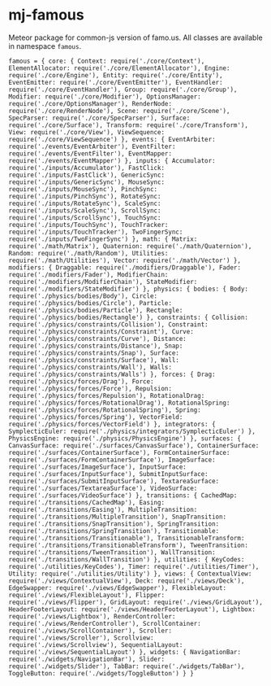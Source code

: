 mj-famous
=========

Meteor package for common-js version of famo.us. 
All classes are available in namespace `famous`.

`
 famous = {
 	core: {
 		Context: require('./core/Context'),
 		ElementAllocator: require('./core/ElementAllocator'),
 		Engine: require('./core/Engine'),
 		Entity: require('./core/Entity'),
 		EventEmitter: require('./core/EventEmitter'),
 		EventHandler: require('./core/EventHandler'),
 		Group: require('./core/Group'),
 		Modifier: require('./core/Modifier'),
 		OptionsManager: require('./core/OptionsManager'),
 		RenderNode: require('./core/RenderNode'),
 		Scene: require('./core/Scene'),
 		SpecParser: require('./core/SpecParser'),
 		Surface: require('./core/Surface'),
 		Transform: require('./core/Transform'),
 		View: require('./core/View'),
 		ViewSequence: require('./core/ViewSequence')
 	},
 	events: {
 		EventArbiter: require('./events/EventArbiter'),
 		EventFilter: require('./events/EventFilter'),
 		EventMapper: require('./events/EventMapper')
 	},
 	inputs: {
 		Accumulator: require('./inputs/Accumulator'),
 		FastClick: require('./inputs/FastClick'),
 		GenericSync: require('./inputs/GenericSync'),
 		MouseSync: require('./inputs/MouseSync'),
 		PinchSync: require('./inputs/PinchSync'),
 		RotateSync: require('./inputs/RotateSync'),
 		ScaleSync: require('./inputs/ScaleSync'),
 		ScrollSync: require('./inputs/ScrollSync'),
 		TouchSync: require('./inputs/TouchSync'),
 		TouchTracker: require('./inputs/TouchTracker'),
 		TwoFingerSync: require('./inputs/TwoFingerSync')
 	},
 	math: {
 		Matrix: require('./math/Matrix'),
 		Quaternion: require('./math/Quaternion'),
 		Random: require('./math/Random'),
 		Utilities: require('./math/Utilities'),
 		Vector: require('./math/Vector')
 	},
 	modifiers: {
 		Draggable: require('./modifiers/Draggable'),
 		Fader: require('./modifiers/Fader'),
 		ModifierChain: require('./modifiers/ModifierChain'),
 		StateModifier: require('./modifiers/StateModifier')
 	},
 	physics: {
 		bodies: {
 			Body: require('./physics/bodies/Body'),
 			Circle: require('./physics/bodies/Circle'),
 			Particle: require('./physics/bodies/Particle'),
 			Rectangle: require('./physics/bodies/Rectangle')
 		},
 		constraints: {
 			Collision: require('./physics/constraints/Collision'),
 			Constraint: require('./physics/constraints/Constraint'),
 			Curve: require('./physics/constraints/Curve'),
 			Distance: require('./physics/constraints/Distance'),
 			Snap: require('./physics/constraints/Snap'),
 			Surface: require('./physics/constraints/Surface'),
 			Wall: require('./physics/constraints/Wall'),
 			Walls: require('./physics/constraints/Walls')
 		},
 		forces: {
 			Drag: require('./physics/forces/Drag'),
 			Force: require('./physics/forces/Force'),
 			Repulsion: require('./physics/forces/Repulsion'),
 			RotationalDrag: require('./physics/forces/RotationalDrag'),
 			RotationalSpring: require('./physics/forces/RotationalSpring'),
 			Spring: require('./physics/forces/Spring'),
 			VectorField: require('./physics/forces/VectorField')
 		},
 		integrators: {
 			SymplecticEuler: require('./physics/integrators/SymplecticEuler')
 		},
 		PhysicsEngine: require('./physics/PhysicsEngine')
 	},
 	surfaces: {
 		CanvasSurface: require('./surfaces/CanvasSurface'),
 		ContainerSurface: require('./surfaces/ContainerSurface'),
 		FormContainerSurface: require('./surfaces/FormContainerSurface'),
 		ImageSurface: require('./surfaces/ImageSurface'),
 		InputSurface: require('./surfaces/InputSurface'),
 		SubmitInputSurface: require('./surfaces/SubmitInputSurface'),
 		TextareaSurface: require('./surfaces/TextareaSurface'),
 		VideoSurface: require('./surfaces/VideoSurface')
 	},
 	transitions: {
 		CachedMap: require('./transitions/CachedMap'),
 		Easing: require('./transitions/Easing'),
 		MultipleTransition: require('./transitions/MultipleTransition'),
 		SnapTransition: require('./transitions/SnapTransition'),
 		SpringTransition: require('./transitions/SpringTransition'),
 		Transitionable: require('./transitions/Transitionable'),
 		TransitionableTransform: require('./transitions/TransitionableTransform'),
 		TweenTransition: require('./transitions/TweenTransition'),
 		WallTransition: require('./transitions/WallTransition')
 	},
 	utilities: {
 		KeyCodes: require('./utilities/KeyCodes'),
 		Timer: require('./utilities/Timer'),
 		Utility: require('./utilities/Utility')
 	},
 	views: {
 		ContextualView: require('./views/ContextualView'),
 		Deck: require('./views/Deck'),
 		EdgeSwapper: require('./views/EdgeSwapper'),
 		FlexibleLayout: require('./views/FlexibleLayout'),
 		Flipper: require('./views/Flipper'),
 		GridLayout: require('./views/GridLayout'),
 		HeaderFooterLayout: require('./views/HeaderFooterLayout'),
 		Lightbox: require('./views/Lightbox'),
 		RenderController: require('./views/RenderController'),
 		ScrollContainer: require('./views/ScrollContainer'),
 		Scroller: require('./views/Scroller'),
 		Scrollview: require('./views/Scrollview'),
 		SequentialLayout: require('./views/SequentialLayout')
 	},
 	widgets: {
 		NavigationBar: require('./widgets/NavigationBar'),
 		Slider: require('./widgets/Slider'),
 		TabBar: require('./widgets/TabBar'),
 		ToggleButton: require('./widgets/ToggleButton')
 	}
 }
`
